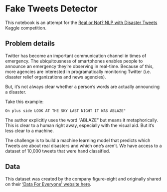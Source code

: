 # Fake Tweets Detector

This notebook is an attempt for the [Real or Not? NLP with Disaster Tweets](https://www.kaggle.com/c/nlp-getting-started/) Kaggle competition.

## Problem details
Twitter has become an important communication channel in times of emergency.
The ubiquitousness of smartphones enables people to announce an emergency they’re observing in real-time. Because of this, more agencies are interested in programatically monitoring Twitter (i.e. disaster relief organizations and news agencies).

But, it’s not always clear whether a person’s words are actually announcing a disaster.

Take this example:

```
On plus side LOOK AT THE SKY LAST NIGHT IT WAS ABLAZE"
```
The author explicitly uses the word “ABLAZE” but means it metaphorically. This is clear to a human right away, especially with the visual aid. But it’s less clear to a machine.

The challenge is to build a machine learning model that predicts which Tweets are about real disasters and which one’s aren’t. We have access to a dataset of 10,000 tweets that were hand classified.

## Data
This dataset was created by the company figure-eight and originally shared on their [‘Data For Everyone’ website here](https://appen.com/resources/datasets/).
